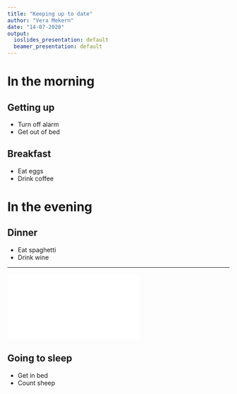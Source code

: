 ```yaml
---
title: "Keeping up to date"
author: "Vera Mekern"
date: "14-07-2020"
output:
  ioslides_presentation: default
  beamer_presentation: default
---
```


# In the morning

## Getting up

- Turn off alarm
- Get out of bed

## Breakfast

- Eat eggs
- Drink coffee

# In the evening

## Dinner

- Eat spaghetti
- Drink wine

---

![A scatterplot.](chapter-3-up-to-date-presentation-markdown_files/figure-beamer/cars-1.pdf) 

## Going to sleep

- Get in bed
- Count sheep
